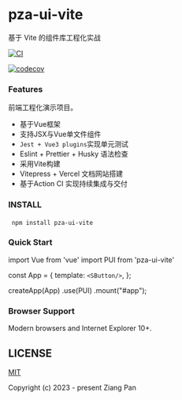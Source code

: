 # pza-ui-vite
基于 Vite 的组件库工程化实战

  <a href="https://github.com/panziang/pza-ui-vite/actions/workflows/main.yml"><img src="https://github.com/panziang/pza-ui-vite/actions/workflows/main.yml/badge.svg?branch=main" alt="CI" style="max-width: 100%;"></a>

[![codecov](https://codecov.io/gh/panziang/pza-ui-vite/branch/main/graph/badge.svg?token=S73HFO5WK6)](https://codecov.io/gh/panziang/pza-ui-vite)


### Features

前端工程化演示项目。
- 基于Vue框架
- 支持JSX与Vue单文件组件
- `Jest + Vue3 plugins`实现单元测试
- Eslint + Prettier + Husky 语法检查
- 采用Vite构建
- Vitepress + Vercel 文档网站搭建
- 基于Action CI 实现持续集成与交付

### INSTALL
​```
  npm install pza-ui-vite
​```
### Quick Start
import Vue from 'vue'
import PUI from 'pza-ui-vite'

const App = {
    template: `
        <SButton/>
    `,
};

createApp(App)
    .use(PUI)
    .mount("#app");
### Browser Support
Modern browsers and Internet Explorer 10+.

## LICENSE

[MIT](LICENSE)


Copyright (c) 2023 - present Ziang Pan
